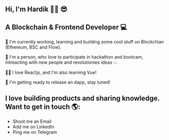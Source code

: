 ## Hi, I'm Hardik 👋🏾 😎 
## A Blockchain & Frontend Developer 💻 

🔭 I'm currently working, learning and building some cool stuff on Blockchian (Ethereum, BSC and Flow).

🌱 I'm a person, who love to participate in hackathon and bootcam, intreacting with new people and revolutionies ideas 💡. 

👨‍💻 I love Reactjs, and I'm also learning Vue!

💪 I'm getting ready to release an dapp, stay tuned!

## I love building products and sharing knowledge. Want to get in touch 🌎:
<ul>
  <li><a href="mailto: er.hardiksharma05@gmail.com" style="text-decoration:none" target="_blank">Shoot me an Email<a/></li>
  <li><a href="https://www.linkedin.com/in/hardik-sharma/" style="text-decoration:none" target="_blank">Add me on LinkedIn</a></li>
  <li><a href="https://telegram.me/Oxhardik" style="text-decoration:none" target="_blank">Ping me on Telegram</a></li>
</ul>



